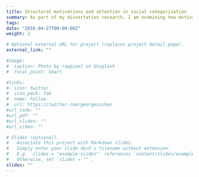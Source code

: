 ```yaml
---
title: Structural motivations and attention in social categorization
summary: As part of my dissertation research, I am examining how motivations stemming from structural inequalities and schemas can influence the way we categorize the social world. Rather than assuming that people simply divide the social world into the most salient categories available to them (e.g. race and gender), this work aims to uncover how the very categorizations that we make can contribute to systemic inequalities. I am using a combination of artificial social groups to understand the mechanisms at play and real social groups to examine the generality and applicability of these findings.
tags:
date: "2016-04-27T00:00:00Z"
weight: 2

# Optional external URL for project (replaces project detail page).
external_link: ""

#image:
#  caption: Photo by rawpixel on Unsplash
#  focal_point: Smart

#links:
#- icon: twitter
#  icon_pack: fab
#  name: Follow
#  url: https://twitter.com/georgecushen
#url_code: ""
#url_pdf: ""
#url_slides: ""
#url_video: ""

# Slides (optional).
#   Associate this project with Markdown slides.
#   Simply enter your slide deck's filename without extension.
#   E.g. `slides = "example-slides"` references `content/slides/example-slides.md`.
#   Otherwise, set `slides = ""`.
slides: ""
---
```



